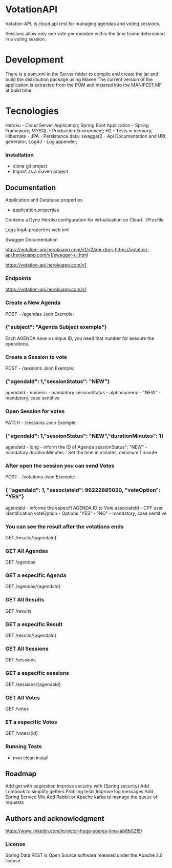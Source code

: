 # VotationAPI

Votation API, is cloud api rest for managing agendas and voting sessions.

Sessions allow only one vote per member within the time frame determined in a voting session.

# Development

There is a pom.xml in the Server folder to compile and create the jar and build the distribution
package using Maven The current version of the application is extracted from the POM and instered
into the MANIFEST.MF at build time. 

# Tecnologies

Heroku  - Cloud Server Application;
Spring Boot Application - Spring Framework;
MYSQL  - Production Environment;
H2 - Tests in memory;
Hibernate - JPA  - Persistence data;
swagger2 - Api Documentation and URI generator;
Log4J - Log appender;

### Installation

- clone git project
- Import as a maven project

## Documentation

Application and Database properties
- application.properties

Conteins a Dyno Heroku configuration for virtualization on Cloud.
./Procfile

Logs
log4j.properties
web.xml

Swagger Documentation

https://votation-api.herokuapp.com/v1/v2/api-docs
https://votation-api.herokuapp.com/v1/swagger-ui.html


https://votation-api.herokuapp.com/v1

### Endpoints

https://votation-api.herokuapp.com/v1

### Create a New Agenda
POST  - /agendas
Json Exemple:

### {"subject": "Agenda Subject exemple"}

Each AGENDA have a unique ID, you need that number for execute
the operations.

### Create a Session to vote
POST  - /sessions
Json Exemple:

### {"agendaId": 1,"sessionStatus": "NEW"}

agendaId - numeric - mandatory
sessionStatus - alphanumeric - "NEW" - mandatory, case sentitive

### Open Session for votes
PATCH  - /sessions
Json Exemple:

### {"agendaId": 1,"sessionStatus": "NEW","durationMinutes": 1}

agendaId - long -  inform the ID of Agenda
sessionStatus": "NEW" - mandatory
durationMinutes - Set the time in minutes, minimum 1 minute

### After open the session you can send Votes
POST  - /votations
Json Exemple:

### {    "agendaId": 1,    "associateId": 96222885020,    "voteOption": "YES"}

agendaId -  informe the especifi AGENDA ID to Vote
associateId - CPF user identification
voteOption - Options "YES" - "NO" - mandatory, case sentitive


### You can see the result after the votations ends
GET /results/{agendaId}

### GET All Agendas
GET /agendas
### GET a especific Agenda
GET /agendas/{agendaId}

### GET All Results
GET /results
### GET a especific Result
GET /results/{agendaId}

### GET All Sessions
GET /sessions
### GET a especific sessions
GET /sessions/{agendaId}

### GET All Votes
GET /votes
### ET a especific Votes
GET /votes/{id}

### Running Tests

- mvn clean install

## Roadmap

Add get with pagination 
Improve security with (Spring security)
Add Lombook to simplify getters
Profiling tests
Improve log messages
Add Spring Service Mix
Add Rabbit or Apache kafka to manage the queue of requests

## Authors and acknowledgment
https://www.linkedin.com/in/victor-hugo-soares-lima-ab8b0215/

### License
Spring Data REST is Open Source software released under the Apache 2.0 license.
